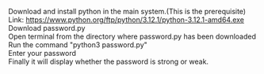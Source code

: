 Download and install python in the main system.(This is the prerequisite) Link: https://www.python.org/ftp/python/3.12.1/python-3.12.1-amd64.exe<br>
Download password.py<br>
Open terminal from the directory where password.py has been downloaded<br>
Run the command "python3 password.py"<br>
Enter your password<br>
Finally it will display whether the password is strong or weak.<br>

